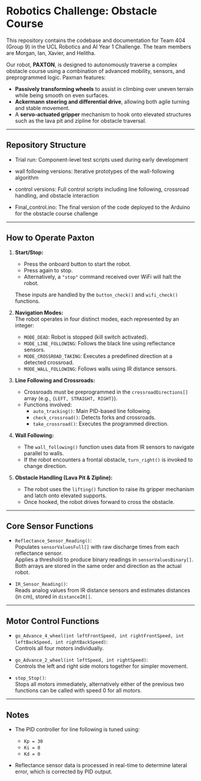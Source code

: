 # Robotics Challenge: Obstacle Course

This repository contains the codebase and documentation for Team 404 (Group 9) in the UCL Robotics and AI Year 1 Challenge. The team members are Morgan, Ian, Xavier, and Helitha.

Our robot, **PAXTON**, is designed to autonomously traverse a complex obstacle course using a combination of advanced mobility, sensors, and preprogrammed logic. Paxman features:

- **Passively transforming wheels** to assist in climbing over uneven terrain while being smooth on even surfaces.
- **Ackermann steering and differential drive**, allowing both agile turning and stable movement.
- A **servo-actuated gripper** mechanism to hook onto elevated structures such as the lava pit and zipline for obstacle traversal.

---

## Repository Structure

- Trial run: Component-level test scripts used during early development

- wall following versions: Iterative prototypes of the wall-following algorithm

- control versions: Full control scripts including line following, crossroad handling, and obstacle interaction

- Final_control.ino: The final version of the code deployed to the Arduino for the obstacle course challenge
---

## How to Operate Paxton

1. **Start/Stop:**  
   - Press the onboard button to start the robot.
   - Press again to stop.
   - Alternatively, a `"stop"` command received over WiFi will halt the robot.

   These inputs are handled by the `button_check()` and `wifi_check()` functions.

2. **Navigation Modes:**  
   The robot operates in four distinct modes, each represented by an integer:
   - `MODE_DEAD`: Robot is stopped (kill switch activated).
   - `MODE_LINE_FOLLOWING`: Follows the black line using reflectance sensors.
   - `MODE_CROSSROAD_TAKING`: Executes a predefined direction at a detected crossroad.
   - `MODE_WALL_FOLLOWING`: Follows walls using IR distance sensors.

3. **Line Following and Crossroads:**  
   - Crossroads must be preprogrammed in the `crossroadDirections[]` array (e.g., `{LEFT, STRAIGHT, RIGHT}`).
   - Functions involved:
     - `auto_tracking()`: Main PID-based line following.
     - `check_crossroad()`: Detects forks and crossroads.
     - `take_crossroad()`: Executes the programmed direction.

4. **Wall Following:**  
   - The `wall_following()` function uses data from IR sensors to navigate parallel to walls.
   - If the robot encounters a frontal obstacle, `turn_right()` is invoked to change direction.

5. **Obstacle Handling (Lava Pit & Zipline):**  
   - The robot uses the `lifting()` function to raise its gripper mechanism and latch onto elevated supports.
   - Once hooked, the robot drives forward to cross the obstacle.

---

## Core Sensor Functions

- `Reflectance_Sensor_Reading()`:  
  Populates `sensorValuesFull[]` with raw discharge times from each reflectance sensor.  
  Applies a threshold to produce binary readings in `sensorValuesBinary[]`.
  Both arrays are stored in the same order and direction as the actual robot.

- `IR_Sensor_Reading()`:  
  Reads analog values from IR distance sensors and estimates distances (in cm), stored in `distanceIR[]`.

---

## Motor Control Functions

- `go_Advance_4_wheel(int leftFrontSpeed, int rightFrontSpeed, int leftBackSpeed, int rightBackSpeed)`:  
  Controls all four motors individually.

- `go_Advance_2_wheel(int leftSpeed, int rightSpeed)`:  
  Controls the left and right side motors together for simpler movement.

- `stop_Stop()`:  
  Stops all motors immediately, alternatively either of the previous two functions can be called with speed 0 for all motors.

---

## Notes

- The PID controller for line following is tuned using:
  - `Kp = 30`
  - `Ki = 0`
  - `Kd = 0`

- Reflectance sensor data is processed in real-time to determine lateral error, which is corrected by PID output.

